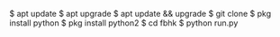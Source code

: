 $ apt update
$ apt upgrade
$ apt update && upgrade
$ git clone
$ pkg install python
$ pkg install python2
$ cd fbhk
$ python run.py
